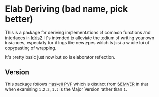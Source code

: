 Elab Deriving (bad name, pick better)
=====

This is a package for deriving implementations of common functions and interfaces in [Idris2](https://github.com/idris-lang/Idris2). It's intended to alleviate the tedium of writing your own instances, especially for things like newtypes which is just a whole lot of copypasting of wrapping.

It's pretty basic just now but so is elaborator reflection.

Version
-------

This package follows [Haskell PVP](https://pvp.haskell.org/) which is distinct from [SEMVER](https://semver.org/) in that when examining `1.2.3`, `1.2`  is the Major Version rather than `1`.
